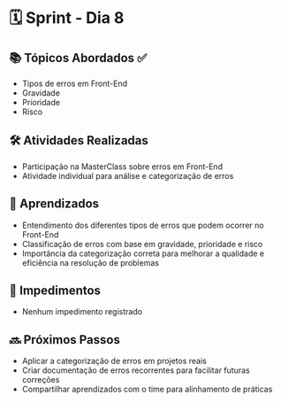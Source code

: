 # 🗓️ Sprint - Dia 8

## 📚 Tópicos Abordados ✅

-  Tipos de erros em Front-End
  -  Gravidade
  - Prioridade
  -  Risco

## 🛠️ Atividades Realizadas

-  Participação na MasterClass sobre erros em Front-End  
-  Atividade individual para análise e categorização de erros

## 📘 Aprendizados

- Entendimento dos diferentes tipos de erros que podem ocorrer no Front-End  
- Classificação de erros com base em gravidade, prioridade e risco  
- Importância da categorização correta para melhorar a qualidade e eficiência na resolução de problemas

## 🚫 Impedimentos

- Nenhum impedimento registrado
## 🔜 Próximos Passos

- Aplicar a categorização de erros em projetos reais  
- Criar documentação de erros recorrentes para facilitar futuras correções  
- Compartilhar aprendizados com o time para alinhamento de práticas
